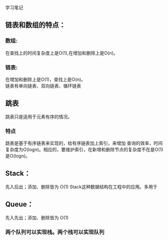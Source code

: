 学习笔记
## 链表和数组的特点：
### 数组:
在查找上的时间复杂度上是O(1),在增加和删除上是O(n)。
### 链表:
在增加和删除上是O(1)，查找上是O(n)。  
链表有单向链表、双向链表、循环链表  
## 跳表
跳表只是适用于元素有序的情况。
### 特点
跳表是基于有序链表来实现的，给有序链表加上索引，来增加
查询的效率，时间复杂度为O(logn)。相应的，要维护索引，在新增和删除节点的复杂度不在是O(1)
是O(logn)。
## Stack：
先入后出；添加、删除皆为 O(1)
Stack这种数据结构在工程中的应用。多用于
## Queue：
先入先出；添加、删除皆为 O(1)

### 两个队列可以实现栈。两个栈可以实现队列
